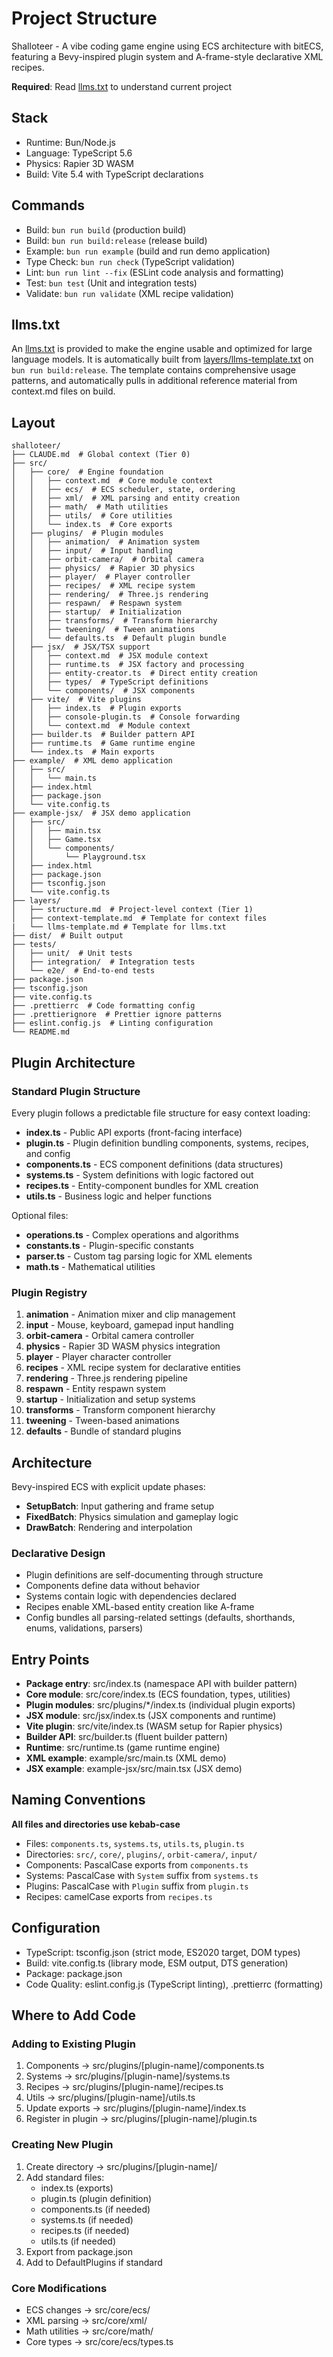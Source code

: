 # Project Structure

Shalloteer - A vibe coding game engine using ECS architecture with bitECS, featuring a Bevy-inspired plugin system and A-frame-style declarative XML recipes.

**Required**: Read [llms.txt](llms.txt) to understand current project

## Stack

- Runtime: Bun/Node.js
- Language: TypeScript 5.6
- Physics: Rapier 3D WASM
- Build: Vite 5.4 with TypeScript declarations

## Commands

- Build: `bun run build` (production build)
- Build: `bun run build:release` (release build)
- Example: `bun run example` (build and run demo application)
- Type Check: `bun run check` (TypeScript validation)
- Lint: `bun run lint --fix` (ESLint code analysis and formatting)
- Test: `bun test` (Unit and integration tests)
- Validate: `bun run validate` (XML recipe validation)

## llms.txt

An [llms.txt](../llms.txt) is provided to make the engine usable and optimized for large language models. It is automatically built from [layers/llms-template.txt](llms-template.txt) on `bun run build:release`. The template contains comprehensive usage patterns, and automatically pulls in additional reference material from context.md files on build.

## Layout

```
shalloteer/
├── CLAUDE.md  # Global context (Tier 0)
├── src/
│   ├── core/  # Engine foundation
│   │   ├── context.md  # Core module context
│   │   ├── ecs/  # ECS scheduler, state, ordering
│   │   ├── xml/  # XML parsing and entity creation
│   │   ├── math/  # Math utilities
│   │   ├── utils/  # Core utilities
│   │   └── index.ts  # Core exports
│   ├── plugins/  # Plugin modules
│   │   ├── animation/  # Animation system
│   │   ├── input/  # Input handling
│   │   ├── orbit-camera/  # Orbital camera
│   │   ├── physics/  # Rapier 3D physics
│   │   ├── player/  # Player controller
│   │   ├── recipes/  # XML recipe system
│   │   ├── rendering/  # Three.js rendering
│   │   ├── respawn/  # Respawn system
│   │   ├── startup/  # Initialization
│   │   ├── transforms/  # Transform hierarchy
│   │   ├── tweening/  # Tween animations
│   │   └── defaults.ts  # Default plugin bundle
│   ├── jsx/  # JSX/TSX support
│   │   ├── context.md  # JSX module context
│   │   ├── runtime.ts  # JSX factory and processing
│   │   ├── entity-creator.ts  # Direct entity creation
│   │   ├── types/  # TypeScript definitions
│   │   └── components/  # JSX components
│   ├── vite/  # Vite plugins
│   │   ├── index.ts  # Plugin exports
│   │   ├── console-plugin.ts  # Console forwarding
│   │   └── context.md  # Module context
│   ├── builder.ts  # Builder pattern API
│   ├── runtime.ts  # Game runtime engine
│   └── index.ts  # Main exports
├── example/  # XML demo application
│   ├── src/
│   │   └── main.ts
│   ├── index.html
│   ├── package.json
│   └── vite.config.ts
├── example-jsx/  # JSX demo application
│   ├── src/
│   │   ├── main.tsx
│   │   ├── Game.tsx
│   │   └── components/
│   │       └── Playground.tsx
│   ├── index.html
│   ├── package.json
│   ├── tsconfig.json
│   └── vite.config.ts
├── layers/
│   ├── structure.md  # Project-level context (Tier 1)
│   ├── context-template.md  # Template for context files
|   └── llms-template.md # Template for llms.txt
├── dist/  # Built output
├── tests/
│   ├── unit/  # Unit tests
│   ├── integration/  # Integration tests
│   └── e2e/  # End-to-end tests
├── package.json
├── tsconfig.json
├── vite.config.ts
├── .prettierrc  # Code formatting config
├── .prettierignore  # Prettier ignore patterns
├── eslint.config.js  # Linting configuration
└── README.md
```

## Plugin Architecture

### Standard Plugin Structure

Every plugin follows a predictable file structure for easy context loading:

- **index.ts** - Public API exports (front-facing interface)
- **plugin.ts** - Plugin definition bundling components, systems, recipes, and config
- **components.ts** - ECS component definitions (data structures)
- **systems.ts** - System definitions with logic factored out
- **recipes.ts** - Entity-component bundles for XML creation
- **utils.ts** - Business logic and helper functions

Optional files:

- **operations.ts** - Complex operations and algorithms
- **constants.ts** - Plugin-specific constants
- **parser.ts** - Custom tag parsing logic for XML elements
- **math.ts** - Mathematical utilities

### Plugin Registry

1. **animation** - Animation mixer and clip management
2. **input** - Mouse, keyboard, gamepad input handling
3. **orbit-camera** - Orbital camera controller
4. **physics** - Rapier 3D WASM physics integration
5. **player** - Player character controller
6. **recipes** - XML recipe system for declarative entities
7. **rendering** - Three.js rendering pipeline
8. **respawn** - Entity respawn system
9. **startup** - Initialization and setup systems
10. **transforms** - Transform component hierarchy
11. **tweening** - Tween-based animations
12. **defaults** - Bundle of standard plugins

## Architecture

Bevy-inspired ECS with explicit update phases:

- **SetupBatch**: Input gathering and frame setup
- **FixedBatch**: Physics simulation and gameplay logic
- **DrawBatch**: Rendering and interpolation

### Declarative Design

- Plugin definitions are self-documenting through structure
- Components define data without behavior
- Systems contain logic with dependencies declared
- Recipes enable XML-based entity creation like A-frame
- Config bundles all parsing-related settings (defaults, shorthands, enums, validations, parsers)

## Entry Points

- **Package entry**: src/index.ts (namespace API with builder pattern)
- **Core module**: src/core/index.ts (ECS foundation, types, utilities)
- **Plugin modules**: src/plugins/\*/index.ts (individual plugin exports)
- **JSX module**: src/jsx/index.ts (JSX components and runtime)
- **Vite plugin**: src/vite/index.ts (WASM setup for Rapier physics)
- **Builder API**: src/builder.ts (fluent builder pattern)
- **Runtime**: src/runtime.ts (game runtime engine)
- **XML example**: example/src/main.ts (XML demo)
- **JSX example**: example-jsx/src/main.tsx (JSX demo)

## Naming Conventions

**All files and directories use kebab-case**

- Files: `components.ts`, `systems.ts`, `utils.ts`, `plugin.ts`
- Directories: `src/`, `core/`, `plugins/`, `orbit-camera/`, `input/`
- Components: PascalCase exports from `components.ts`
- Systems: PascalCase with `System` suffix from `systems.ts`
- Plugins: PascalCase with `Plugin` suffix from `plugin.ts`
- Recipes: camelCase exports from `recipes.ts`

## Configuration

- TypeScript: tsconfig.json (strict mode, ES2020 target, DOM types)
- Build: vite.config.ts (library mode, ESM output, DTS generation)
- Package: package.json
- Code Quality: eslint.config.js (TypeScript linting), .prettierrc (formatting)

## Where to Add Code

### Adding to Existing Plugin

1. Components → src/plugins/[plugin-name]/components.ts
2. Systems → src/plugins/[plugin-name]/systems.ts
3. Recipes → src/plugins/[plugin-name]/recipes.ts
4. Utils → src/plugins/[plugin-name]/utils.ts
5. Update exports → src/plugins/[plugin-name]/index.ts
6. Register in plugin → src/plugins/[plugin-name]/plugin.ts

### Creating New Plugin

1. Create directory → src/plugins/[plugin-name]/
2. Add standard files:
   - index.ts (exports)
   - plugin.ts (plugin definition)
   - components.ts (if needed)
   - systems.ts (if needed)
   - recipes.ts (if needed)
   - utils.ts (if needed)
3. Export from package.json
4. Add to DefaultPlugins if standard

### Core Modifications

- ECS changes → src/core/ecs/
- XML parsing → src/core/xml/
- Math utilities → src/core/math/
- Core types → src/core/ecs/types.ts
